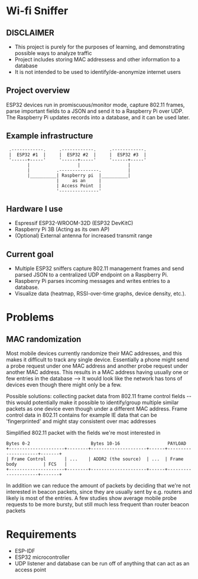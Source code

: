 # Wi-fi Sniffer

## DISCLAIMER
+ This project is purely for the purposes of learning, and demonstrating possible ways to analyze traffic
+ Project includes storing MAC addressess and other information to a database
+ It is not intended to be used to identify/de-anonymize internet users

## Project overview
ESP32 devices run in promiscuous/monitor mode, capture 802.11 frames, parse important fields to a JSON and send it to a Raspberry Pi over UDP. The Raspberry Pi updates records into a database, and it can be used later.

## Example infrastructure

```
 .------------.     .------------.     .------------.
 |  ESP32 #1  |     |  ESP32 #2  |     |  ESP32 #3  |
 '------+-----'     '------+-----'     '------+-----'
        |                  |                  |
        |          .---------------.          |
        |__________| Raspberry pi  |__________|
                   |     as an     |
                   | Access Point  |
                   '---------------'
```

## Hardware I use
- Espressif ESP32-WROOM-32D (ESP32 DevKitC)
- Raspberry Pi 3B (Acting as its own AP)
- (Optional) External antenna for increased transmit range
  
## Current goal
- Multiple ESP32 sniffers capture 802.11 management frames and send parsed JSON to a centralized UDP endpoint on a Raspberry Pi.
- Raspberry Pi parses incoming messages and writes entries to a database.
- Visualize data (heatmap, RSSI-over-time graphs, device density, etc.).

# Problems
## MAC randomization
Most mobile devices currently randomize their MAC addresses, and this makes it difficult to track any single device. Essentially a phone might send a probe request under one MAC address and another probe request under another MAC address. This results in a MAC address having usually one or few entries in the database --> It would look like the network has tons of devices even though there might only be a few.

Possible solutions:
collecting packet data from 802.11 frame control fields -- this would potentially make it possible to identify/group multiple similar packets as one device even though under a different MAC address. Frame control data in 802.11 contains for example IE data that can be 'fingerprinted' and might stay consistent over mac addresses

Simplified 802.11 packet with the fields we're most interested in
```
Bytes 0-2                       Bytes 10-16                  PAYLOAD
+---------------------+--------+---------------------+------+---------------------+-------+
| Frame Control       | ...    | ADDR2 (the source)  | ...  | Frame body          | FCS   |
+---------------------+--------+---------------------+------+---------------------+-------+
```
In addition we can reduce the amount of packets by deciding that we're not interested in beacon packets, since they are usually sent by e.g. routers and likely is most of the entries. A few studies show average mobile probe requests to be more bursty, but still much less frequent than router beacon packets

# Requirements
+ ESP-IDF
+ ESP32 microcontroller
+ UDP listener and database can be run off of anything that can act as an access point

